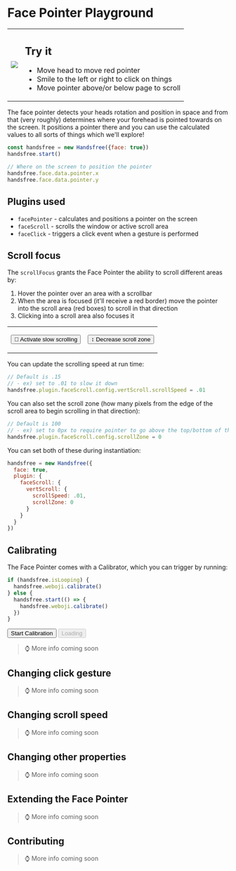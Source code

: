# Face Pointer Playground

<table>
  <tr>
    <td class="col-6"><img src="https://media.giphy.com/media/Iv2aSMS0QTy2P5JNCX/source.gif"></td>
    <td class="col-6">
      <h2>Try it</h2>
      <ul>
        <li>Move head to move red pointer</li>
        <li>Smile to the left or right to click on things</li>
        <li>Move pointer above/or below page to scroll</li>
      </ul>
      <HandsfreeToggle text-off="Activate Face Pointer" text-on="Stop Handsfree" />
    </td>
  </tr>
</table>

The face pointer detects your heads rotation and position in space and from that (very roughly) determines where your forehead is pointed towards on the screen. It positions a pointer there and you can use the calculated values to all sorts of things which we'll explore!

```js
const handsfree = new Handsfree({face: true})
handsfree.start()

// Where on the screen to position the pointer
handsfree.face.data.pointer.x
handsfree.face.data.pointer.y
```

## Plugins used
- `facePointer` - calculates and positions a pointer on the screen
- `faceScroll` - scrolls the window or active scroll area
- `faceClick` - triggers a click event when a gesture is performed

## Scroll focus

The `scrollFocus` grants the Face Pointer the ability to scroll different areas by:

1. Hover the pointer over an area with a scrollbar
2. When the area is focused (it'll receive a red border) move the pointer into the scroll area (red boxes) to scroll in that direction
3. Clicking into a scroll area also focuses it

<table>
  <tr>
    <td>
      <div class="demo-focus-area">
        <div><div></div></div>
      </div>
      <p><button id="demo-toggle-scroll-speed" onclick="demo.toggleScrollSpeed()" class="block">🐢 Activate slow scrolling</button></p>
    </td>
    <td>
      <div class="demo-focus-area">
        <div><div></div></div>
      </div>
      <p><button id="demo-toggle-scroll-zone" onclick="demo.toggleScrollZone()" class="block">↕ Decrease scroll zone</button></p>
    </td>
  </tr>
</table>

You can update the scrolling speed at run time:

```js
// Default is .15
// - ex) set to .01 to slow it down
handsfree.plugin.faceScroll.config.vertScroll.scrollSpeed = .01
```

You can also set the scroll zone (how many pixels from the edge of the scroll area to begin scrolling in that direction):

```js
// Default is 100
// - ex) set to 0px to require pointer to go above the top/bottom of the area
handsfree.plugin.faceScroll.config.scrollZone = 0
```

You can set both of these during instantiation:

```js
handsfree = new Handsfree({
  face: true,
  plugin: {
    faceScroll: {
      vertScroll: {
        scrollSpeed: .01,
        scrollZone: 0
      }
    }
  }
})
```

## Calibrating

The Face Pointer comes with a Calibrator, which you can trigger by running:

```js
if (handsfree.isLooping) {
  handsfree.weboji.calibrate()
} else {
  handsfree.start(() => {
    handsfree.weboji.calibrate()
  })
}
```

<button onclick="demo.calibrate()" class="handsfree-hide-when-loading"><Fa-Crosshairs /> Start Calibration</button>
<button disabled class="handsfree-show-when-loading"><Fa-Spinner spin /> Loading</button>

> ⌚ More info coming soon

## Changing click gesture

> ⌚ More info coming soon

## Changing scroll speed

> ⌚ More info coming soon

## Changing other properties

> ⌚ More info coming soon

## Extending the Face Pointer

> ⌚ More info coming soon

## Contributing

> ⌚ More info coming soon

<!-- Code -->
<script>
  window.demo = {
    /**
     * Adjust scroll speed for demo
     */
    toggleScrollSpeed () {
      if (handsfree.plugin.faceScroll.config.vertScroll.scrollSpeed === .01) {
        handsfree.plugin.faceScroll.config.vertScroll.scrollSpeed = .15
        document.querySelector('#demo-toggle-scroll-speed').innerHTML = '🐢 Active slow scrolling'
      } else {
        handsfree.plugin.faceScroll.config.vertScroll.scrollSpeed = .01
        document.querySelector('#demo-toggle-scroll-speed').innerHTML = '🐰 Activate fast scrolling'
      }
    },

    /**
     * Adjust scroll zone for demo
     */
    toggleScrollZone () {
      if (handsfree.plugin.faceScroll.config.vertScroll.scrollZone === 100) {
        handsfree.plugin.faceScroll.config.vertScroll.scrollZone = 0
        document.querySelector('#demo-toggle-scroll-zone').innerHTML = '↕ Increase scroll zone'
        document.body.classList.add('demo-negative-scroll-zone')
      } else {
        handsfree.plugin.faceScroll.config.vertScroll.scrollZone = 100
        document.querySelector('#demo-toggle-scroll-zone').innerHTML = '↕ Decrease scroll zone'
        document.body.classList.remove('demo-negative-scroll-zone')
      }
    },

    /**
     * Calibrate the face pointer
     * - Starts handsfree if it isn't already
     */
    calibrate () {
      if (handsfree.isLooping) {
        handsfree.weboji.calibrate()
      } else {
        handsfree.start(() => {
          handsfree.weboji.calibrate()
        })
      }
    }
  }
</script>